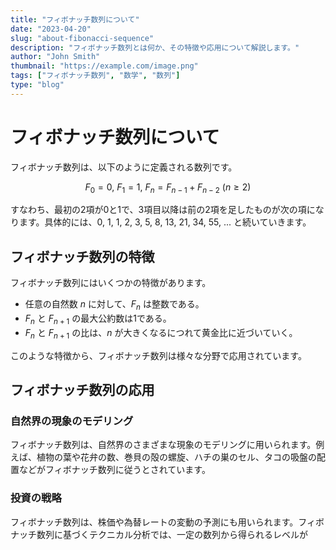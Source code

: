 ```yaml
---
title: "フィボナッチ数列について"
date: "2023-04-20"
slug: "about-fibonacci-sequence"
description: "フィボナッチ数列とは何か、その特徴や応用について解説します。"
author: "John Smith"
thumbnail: "https://example.com/image.png"
tags: ["フィボナッチ数列", "数学", "数列"]
type: "blog"
---
```


# フィボナッチ数列について

フィボナッチ数列は、以下のように定義される数列です。

$$
F_0 = 0,\ F_1 = 1,\ F_n = F_{n-1} + F_{n-2}\ (n \geq 2)
$$

すなわち、最初の2項が0と1で、3項目以降は前の2項を足したものが次の項になります。具体的には、0, 1, 1, 2, 3, 5, 8, 13, 21, 34, 55, ... と続いていきます。

## フィボナッチ数列の特徴

フィボナッチ数列にはいくつかの特徴があります。

- 任意の自然数 $n$ に対して、$F_n$ は整数である。
- $F_n$ と $F_{n+1}$ の最大公約数は1である。
- $F_n$ と $F_{n+1}$ の比は、$n$ が大きくなるにつれて黄金比に近づいていく。

このような特徴から、フィボナッチ数列は様々な分野で応用されています。

## フィボナッチ数列の応用

### 自然界の現象のモデリング

フィボナッチ数列は、自然界のさまざまな現象のモデリングに用いられます。例えば、植物の葉や花弁の数、巻貝の殻の螺旋、ハチの巣のセル、タコの吸盤の配置などがフィボナッチ数列に従うとされています。

### 投資の戦略

フィボナッチ数列は、株価や為替レートの変動の予測にも用いられます。フィボナッチ数列に基づくテクニカル分析では、一定の数列から得られるレベルが
